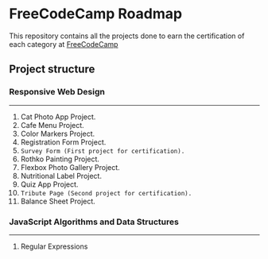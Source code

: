 # FreeCodeCamp Roadmap

This repository contains all the projects done to earn the certification of each category at [FreeCodeCamp](https://www.freecodecamp.org)

## Project structure

### Responsive Web Design

---

1. Cat Photo App Project.
2. Cafe Menu Project.
3. Color Markers Project.
4. Registration Form Project.
5. `Survey Form (First project for certification).`
6. Rothko Painting Project.
7. Flexbox Photo Gallery Project.
8. Nutritional Label Project.
9. Quiz App Project.
10. `Tribute Page (Second project for certification).`
11. Balance Sheet Project.

### JavaScript Algorithms and Data Structures

---

1. Regular Expressions

